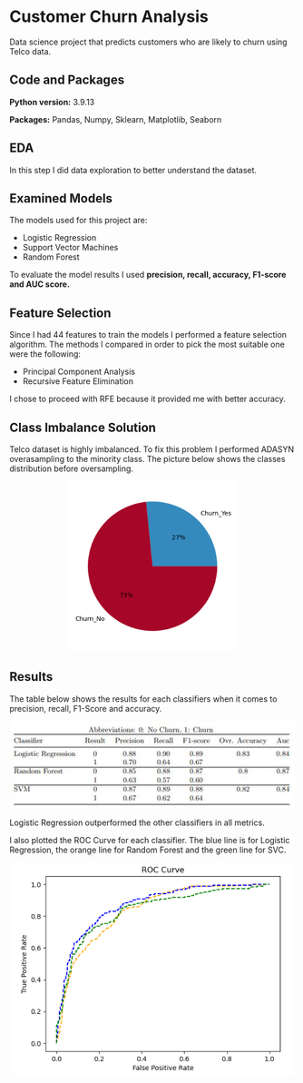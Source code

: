 
# Customer Churn Analysis

Data science project that predicts customers who are likely to churn using Telco data.


## Code and Packages

**Python version:** 3.9.13

**Packages:** Pandas, Numpy, Sklearn, Matplotlib, Seaborn


## EDA

In this step I did data exploration to better understand the dataset.


## Examined Models 

The models used for this project are:
- Logistic Regression
- Support Vector Machines
- Random Forest

To evaluate the model results I used **precision, recall, accuracy, F1-score and AUC score.**

## Feature Selection 

Since I had 44 features to train the models I performed a feature selection algorithm. The methods I compared in order to pick the most suitable one were the following:
- Principal Component Analysis
- Recursive Feature Elimination

I chose to proceed with RFE because it provided me with better accuracy.

## Class Imbalance Solution

Telco dataset is highly imbalanced. To fix this problem I performed ADASYN overasampling to the minority class. The picture below shows the classes distribution before oversampling.

<p align='center'>
  <img width="300" src="img/classes.png" alt="Alt text" title="Classes Distribution">
</p>

## Results

The table below shows the results for each classifiers when it comes to precision, recall, F1-Score and accuracy.

<p align='center'>
  <img width="500" src="img/results.JPG" alt="Alt text" title="Results">
</p>

Logistic Regression outperformed the other classifiers in all metrics.

I also plotted the ROC Curve for each classifier. The blue line is for Logistic Regression, the orange line for Random Forest and the green line for SVC. 

<p align='center'>
  <img width="500" src="img/roc.PNG" alt="Alt text" title="ROC Curve">
</p>




